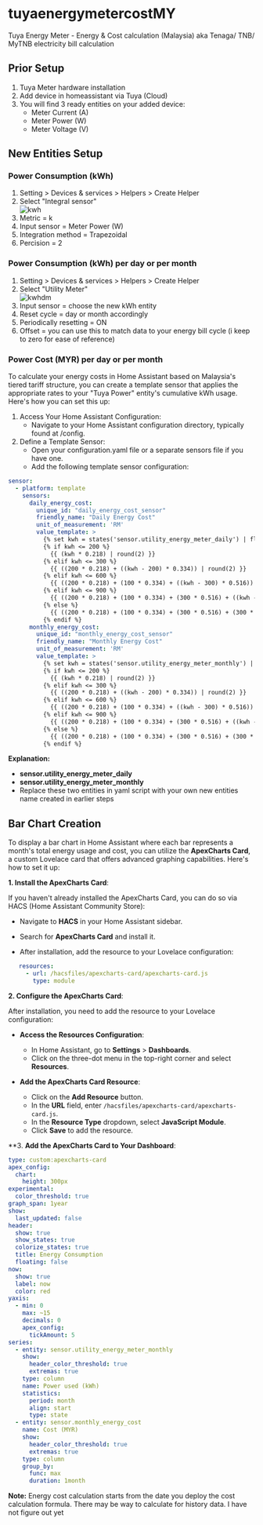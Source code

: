 ﻿
# tuyaenergymetercostMY
Tuya Energy Meter - Energy &amp; Cost calculation (Malaysia) aka Tenaga/ TNB/ MyTNB electricity bill calculation

## Prior Setup

 1. Tuya Meter hardware installation
 2. Add device in homeassistant via Tuya (Cloud)
 3. You will find 3 ready entities on your added device: 
	 - Meter Current (A)
	 - Meter Power (W)
	 - Meter Voltage (V)
 
 ## New Entities Setup
 ### Power Consumption (kWh)
 1. Setting > Devices & services > Helpers > Create Helper
 2. Select "Integral sensor"<br>
  ![kwh](https://github.com/mattchoo2/tuyaenergymetercostMY/blob/main/helper.png)
 3. Metric = k
 4. Input sensor = Meter Power (W)
 5. Integration method = Trapezoidal
 6. Percision = 2 

 ### Power Consumption (kWh) per day or per month
 1. Setting > Devices & services > Helpers > Create Helper
 2. Select "Utility Meter"<br>
  ![kwhdm](https://github.com/mattchoo2/tuyaenergymetercostMY/blob/main/period%20meter.png)
 3. Input sensor = choose the new kWh entity
 4. Reset cycle = day or month accordingly
 5. Periodically resetting = ON
 6. Offset = you can use this to match data to your energy bill cycle (i keep to zero for ease of reference)


 ### Power Cost (MYR) per day or per month
 To calculate your energy costs in Home Assistant based on Malaysia's tiered tariff structure, you can create a template sensor that applies the appropriate rates to your "Tuya Power" entity's cumulative kWh usage. Here's how you can set this up:
 1. Access Your Home Assistant Configuration:
    - Navigate to your Home Assistant configuration directory, typically found at /config.
 2. Define a Template Sensor:
    - Open your configuration.yaml file or a separate sensors file if you have one.
    - Add the following template sensor configuration:
```yaml
sensor:
  - platform: template
    sensors:
      daily_energy_cost:
        unique_id: "daily_energy_cost_sensor"
        friendly_name: "Daily Energy Cost"
        unit_of_measurement: 'RM'
        value_template: >
          {% set kwh = states('sensor.utility_energy_meter_daily') | float %}
          {% if kwh <= 200 %}
            {{ (kwh * 0.218) | round(2) }}
          {% elif kwh <= 300 %}
            {{ ((200 * 0.218) + ((kwh - 200) * 0.334)) | round(2) }}
          {% elif kwh <= 600 %}
            {{ ((200 * 0.218) + (100 * 0.334) + ((kwh - 300) * 0.516)) | round(2) }}
          {% elif kwh <= 900 %}
            {{ ((200 * 0.218) + (100 * 0.334) + (300 * 0.516) + ((kwh - 600) * 0.546)) | round(2) }}
          {% else %}
            {{ ((200 * 0.218) + (100 * 0.334) + (300 * 0.516) + (300 * 0.546) + ((kwh - 900) * 0.571)) | round(2) }}
          {% endif %}
      monthly_energy_cost:
        unique_id: "monthly_energy_cost_sensor"
        friendly_name: "Monthly Energy Cost"
        unit_of_measurement: 'RM'
        value_template: >
          {% set kwh = states('sensor.utility_energy_meter_monthly') | float %}
          {% if kwh <= 200 %}
            {{ (kwh * 0.218) | round(2) }}
          {% elif kwh <= 300 %}
            {{ ((200 * 0.218) + ((kwh - 200) * 0.334)) | round(2) }}
          {% elif kwh <= 600 %}
            {{ ((200 * 0.218) + (100 * 0.334) + ((kwh - 300) * 0.516)) | round(2) }}
          {% elif kwh <= 900 %}
            {{ ((200 * 0.218) + (100 * 0.334) + (300 * 0.516) + ((kwh - 600) * 0.546)) | round(2) }}
          {% else %}
            {{ ((200 * 0.218) + (100 * 0.334) + (300 * 0.516) + (300 * 0.546) + ((kwh - 900) * 0.571)) | round(2) }}
          {% endif %}
```

**Explanation:**

- **sensor.utility_energy_meter_daily** 
- **sensor.utility_energy_meter_monthly** 
- Replace these two entities in yaml script with your own new entities name created in earlier steps

## Bar Chart Creation
To display a bar chart in Home Assistant where each bar represents a month's total energy usage and cost, you can utilize the **ApexCharts Card**, a custom Lovelace card that offers advanced graphing capabilities. Here's how to set it up:

**1. Install the ApexCharts Card**:

If you haven't already installed the ApexCharts Card, you can do so via HACS (Home Assistant Community Store):

-   Navigate to **HACS** in your Home Assistant sidebar.
    
-   Search for **ApexCharts Card** and install it.
    
-   After installation, add the resource to your Lovelace configuration:
    
 ```yaml
    resources:
      - url: /hacsfiles/apexcharts-card/apexcharts-card.js
        type: module 
 ```

    

**2. Configure the ApexCharts Card**:

After installation, you need to add the resource to your Lovelace configuration:

-   **Access the Resources Configuration**:
    
    -   In Home Assistant, go to **Settings** > **Dashboards**.
    -   Click on the three-dot menu in the top-right corner and select **Resources**.
-   **Add the ApexCharts Card Resource**:
    
    -   Click on the **Add Resource** button.
    -   In the **URL** field, enter `/hacsfiles/apexcharts-card/apexcharts-card.js`.
    -   In the **Resource Type** dropdown, select **JavaScript Module**.
    -   Click **Save** to add the resource.

**3. **Add the ApexCharts Card to Your Dashboard**:
```yaml
type: custom:apexcharts-card
apex_config:
  chart:
    height: 300px
experimental:
  color_threshold: true
graph_span: 1year
show:
  last_updated: false
header:
  show: true
  show_states: true
  colorize_states: true
  title: Energy Consumption
  floating: false
now:
  show: true
  label: now
  color: red
yaxis:
  - min: 0
    max: ~15
    decimals: 0
    apex_config:
      tickAmount: 5
series:
  - entity: sensor.utility_energy_meter_monthly
    show:
      header_color_threshold: true
      extremas: true
    type: column
    name: Power used (kWh)
    statistics:
      period: month
      align: start
      type: state
  - entity: sensor.monthly_energy_cost
    name: Cost (MYR)
    show:
      header_color_threshold: true
      extremas: true
    type: column
    group_by:
      func: max
      duration: 1month
```

**Note:**
Energy cost calculation starts from the date you deploy the cost calculation formula.  There may be way to calculate for history data.  I have not figure out yet
<!--stackedit_data:
eyJoaXN0b3J5IjpbMjEwODUwMzc0LDQwMTM3NDgxMCwxOTA5Nz
UxMjA5XX0=
-->
